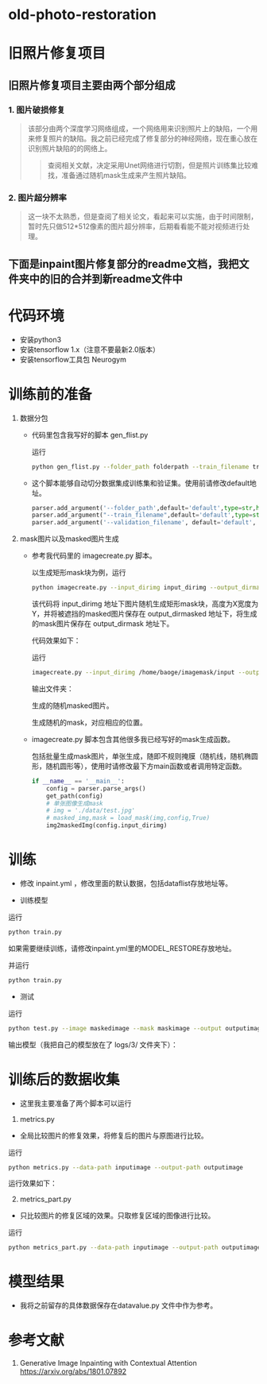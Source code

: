 # old-photo-restoration

# 旧照片修复项目

## 旧照片修复项目主要由两个部分组成

### 1. 图片破损修复

> 该部分由两个深度学习网络组成，一个网络用来识别照片上的缺陷，一个用来修复照片的缺陷。我之前已经完成了修复部分的神经网络，现在重心放在识别照片缺陷的的网络上。
>
> > 查阅相关文献，决定采用Unet网络进行切割，但是照片训练集比较难找，准备通过随机mask生成来产生照片缺陷。

### 2. 图片超分辨率

> 这一块不太熟悉，但是查阅了相关论文，看起来可以实施，由于时间限制，暂时先只做512*512像素的图片超分辨率，后期看看能不能对视频进行处理。



## 下面是inpaint图片修复部分的readme文档，我把文件夹中的旧的合并到新readme文件中

# 代码环境

- 安装python3
- 安装tensorflow 1.x（注意不要最新2.0版本）
- 安装tensorflow工具包 Neurogym

# 训练前的准备


1. 数据分包

   - 代码里包含我写好的脚本 gen_flist.py 

     运行

     ```bash
     python gen_flist.py --folder_path folderpath --train_filename train_filename --validation_filename validation_filename
     ```

   - 这个脚本能够自动切分数据集成训练集和验证集。使用前请修改default地址。

     ``` python
     parser.add_argument('--folder_path',default='default',type=str,help='The folder path')
     parser.add_argument("--train_filename",default='default',type=str,help='The train filename')
     parser.add_argument('--validation_filename', default='default', type=str,help='The validation filename.')
     ```

2. mask图片以及masked图片生成

   - 参考我代码里的 imagecreate.py 脚本。

     以生成矩形mask块为例，运行

     ``` bash
     python imagecreate.py --input_dirimg input_dirimg --output_dirmask output_dirmask --output_dirmasked output_dirmasked --HEIGHT X --WIDTH Y
     ```

     该代码将 input_dirimg 地址下图片随机生成矩形mask块，高度为X宽度为Y，并将被遮挡的masked图片保存在 output_dirmasked 地址下，将生成的mask图片保存在 output_dirmask 地址下。

     代码效果如下：

     运行

     ```bash
     imagecreate.py --input_dirimg /home/baoge/imagemask/input --output_dirmask /home/baoge/imagemask/mask --output_dirmasked /home/baoge/imagemask/imgmasked --HEIGHT 64 --WIDTH 64
     ```

     输出文件夹：

     生成的随机masked图片。

     生成随机的mask，对应相应的位置。

   - imagecreate.py 脚本包含其他很多我已经写好的mask生成函数。

     包括批量生成mask图片，单张生成，随即不规则掩膜（随机线，随机椭圆形，随机圆形等），使用时请修改最下方main函数或者调用特定函数。

     ```python
     if __name__ == '__main__':
         config = parser.parse_args()
         get_path(config)
         # 单张图像生成mask
         # img = './data/test.jpg'
         # masked_img,mask = load_mask(img,config,True)
         img2maskedImg(config.input_dirimg)
     
     ```




# 训练

- 修改 inpaint.yml ，修改里面的默认数据，包括dataflist存放地址等。

- 训练模型

运行 

```bash
python train.py
```

如果需要继续训练，请修改inpaint.yml里的MODEL_RESTORE存放地址。

并运行

```bash
python train.py
```

- 测试

运行

```bash
python test.py --image maskedimage --mask maskimage --output outputimage --checkpoint model_logs/your_model_dir
```

输出模型（我把自己的模型放在了 logs/3/ 文件夹下）：

# 训练后的数据收集

- 这里我主要准备了两个脚本可以运行

1. metrics.py 

+ 全局比较图片的修复效果，将修复后的图片与原图进行比较。

运行

```bash
python metrics.py --data-path inputimage --output-path outputimage
```

运行效果如下：

2. metrics_part.py

+ 只比较图片的修复区域的效果。只取修复区域的图像进行比较。

运行

```bash
python metrics_part.py --data-path inputimage --output-path outputimage --mask-path maskimage
```

# 模型结果

- 我将之前留存的具体数据保存在datavalue.py 文件中作为参考。


# 参考文献

1.  Generative Image Inpainting with Contextual Attention https://arxiv.org/abs/1801.07892

